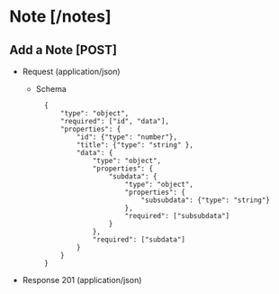 # Note [/notes]

## Add a Note [POST]

+ Request (application/json)

    + Schema

            {
                "type": "object",
                "required": ["id", "data"],
                "properties": {
                    "id": {"type": "number"},
                    "title": {"type": "string" },
                    "data": {
                        "type": "object",
                        "properties": {
                            "subdata": {
                                "type": "object",
                                "properties": {
                                    "subsubdata": {"type": "string"}
                                },
                                "required": ["subsubdata"]
                            }
                        },
                        "required": ["subdata"]
                    }
                }
            }


+ Response 201 (application/json)

  
